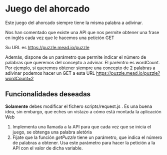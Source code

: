 # Juego del ahorcado

Este juego del ahorcado siempre tiene la misma palabra a adivinar.

Nos han comentado que existe una API que nos permite obtener una frase en inglés cada vez que le hacemos una petición GET

Su URL es https://puzzle.mead.io/puzzle

Además, dispone de un parámetro que permite indicar el número de palabras que queremos del concepto a advinar. El parémtro es wordCount. Por ejemplo, si queremos obtener siempre una concepto de 2 palabras a adivinar podemos hacer un GET a esta URL https://puzzle.mead.io/puzzle?wordCount=2


## Funcionalidades deseadas

**Solamente** debes modificar el fichero scripts/request.js . Es una buena idea, sin embargo, que eches un vistazo a cómo está montada la aplicación Web

1. Implementa una llamada a la API para que cada vez que se inicia el juego, se obtenga una palabra aletória
2. Fíjate que la función _getPuzzle_ tiene un parámetro, que indica el número de palabras a obtener. Usa este parámetro para hacer la petición a la API con el valor de dicha variable. 